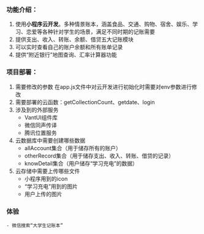 ### 功能介绍：
1. 使用**小程序云开发**。多种情景账本，涵盖食品、交通、购物、宿舍、娱乐、学习、恋爱等各种针对学生的场景，满足不同时期的记账需要
2. 提供支出、收入、转账、余额、借贷五大记账模块
3. 可以实时查看自己的账户余额和所有账单记录
4. 提供“附近银行”地图查询、汇率计算器功能

### 项目部署：
1. 需要修改的参数 在app.js文件中对云开发进行初始化时需要对env参数进行修改
2. 需要部署的云函数：getCollectionCount、getdate、login
3. 涉及到的外部服务 
	- VantUI组件库 
	- 微信同声传译 
	- 腾讯位置服务
4. 云数据库中需要创建哪些数据 
	- allAccount集合（用于储存所有的账户） 
	- otherRecord集合（用于储存支出、收入、转账、借贷的记录） 
	- knowDetail集合（用户储存“学习充电”的数据）
5. 云存储中需要上传哪些文件 
	- 小程序用到的icon 
	- “学习充电”用到的图片 
	- 用户上传的图片

### 体验
	- 微信搜索“大学生记账本”